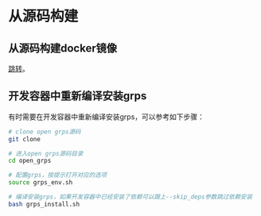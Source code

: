 # 从源码构建

## 从源码构建docker镜像

[跳转](../docker/README.md)。

## 开发容器中重新编译安装grps

有时需要在开发容器中重新编译安装grps，可以参考如下步骤：

```bash
# clone open grps源码
git clone

# 进入open grps源码目录
cd open_grps

# 配置grps，按提示打开对应的选项
source grps_env.sh

# 编译安装grps，如果开发容器中已经安装了依赖可以跟上--skip_deps参数跳过依赖安装
bash grps_install.sh
```
